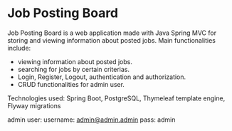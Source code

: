 # Job Posting Board 

Job Posting Board is a web application made with Java Spring MVC for storing and viewing information about posted jobs.
Main functionalities include:
- viewing information about posted jobs.
- searching for jobs by certain criterias.
- Login, Register, Logout, authentication and authorization.
- CRUD functionalities for admin user.

Technologies used: Spring Boot, PostgreSQL, Thymeleaf template engine, Flyway migrations

admin user:
username: admin@admin.admin
pass: admin